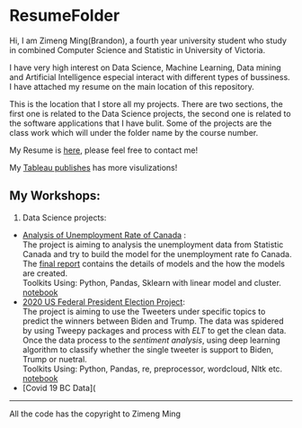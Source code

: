 # ResumeFolder

Hi, I am Zimeng Ming(Brandon), a fourth year university student who study in combined Computer Science and Statistic in University of Victoria.

I have very high interest on Data Science, Machine Learning, Data mining and Artificial Intelligence especial interact with different types of bussiness. I have attached my resume on the main location of this repository. 

This is the location that I store all my projects. There are two sections, the first one is related to the Data Science projects, the second one is related to the software applications that I have bulit.  Some of the projects are the class work which will under the folder name by the course number. 

My Resume is [here](https://github.com/Brandon0916/ResumeFolder/blob/main/Zimeng%20Ming(Resume)%20.pdf), please feel free to contact me! 

My [Tableau publishes](https://public.tableau.com/app/profile/zimeng.ming) has more visulizations! 

## My Workshops:


1. Data Science projects: 
  *  [Analysis of Unemployment Rate of Canada](https://github.com/Brandon0916/ResumeFolder/blob/main/DataScience/SENG_474_Data_Mining/Predict_Unemployment_rate_of_Canada) : \
      The project is aiming to analysis the unemployment data from Statistic Canada and try to build the model for the unemployment rate fo Canada. The [final report]((https://github.com/Brandon0916/ResumeFolder/blob/main/DataScience/SENG_474_Data_Mining/Predict_Unemployment_rate_of_Canada/474Final_Report.pdf)) contains the details of models and the how the models are created.\
      Toolkits Using:  Python, Pandas, Sklearn with linear model and cluster. \
      [notebook](https://github.com/Brandon0916/ResumeFolder/blob/main/DataScience/SENG_474_Data_Mining/Predict_Unemployment_rate_of_Canada/474_project_code.ipynb) 
  *  [2020 US Federal President Election Project](https://github.com/Brandon0916/ResumeFolder/tree/main/DataScience/2020_Election_Data): \
       The project is aiming to  use the Tweeters under specific topics to predict the winners between Biden and Trump. The data was spidered by using Tweepy packages and process with *ELT* to get the clean data.  Once the data process to the *sentiment analysis*, using deep learning algorithm to classify whether the single tweeter is support to Biden, Trump or nuetral. \
       Toolkits Using: Python, Pandas, re, preprocessor, wordcloud, Nltk etc. \
       [notebook](https://github.com/Brandon0916/ResumeFolder/blob/main/DataScience/2020_Election_Data/.ipynb_checkpoints/2020%20Elecion%20Data%20Analysis-checkpoint.ipynb)
  *  [Covid 19 BC Data](
        





---
All the code has the copyright to Zimeng Ming
